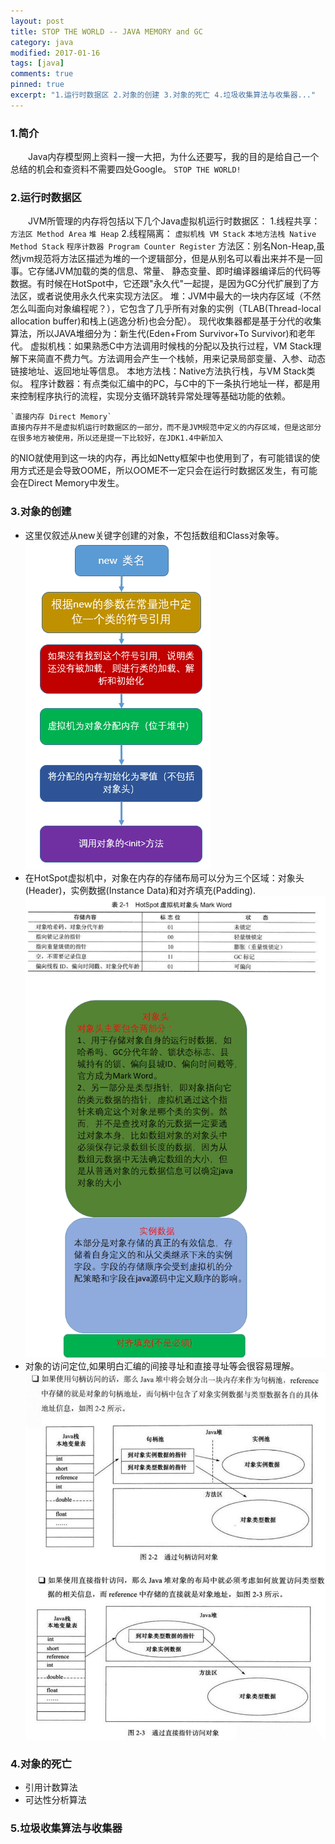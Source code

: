```yaml
---
layout: post
title: STOP THE WORLD -- JAVA MEMORY and GC
category: java
modified: 2017-01-16
tags: [java]
comments: true
pinned: true
excerpt: "1.运行时数据区 2.对象的创建 3.对象的死亡 4.垃圾收集算法与收集器..."
---
```

### 1.简介
　　Java内存模型网上资料一搜一大把，为什么还要写，我的目的是给自己一个总结的机会和查资料不需要四处Google。
   `STOP THE WORLD!`
　　
### 2.运行时数据区
　　JVM所管理的内存将包括以下几个Java虚拟机运行时数据区：
    1.线程共享：
    `方法区 Method Area`
    `堆 Heap`
    2.线程隔离：
    `虚拟机栈 VM Stack`
    `本地方法栈 Native Method Stack`
    `程序计数器 Program Counter Register`
    方法区：别名Non-Heap,虽然jvm规范将方法区描述为堆的一个逻辑部分，但是从别名可以看出来并不是一回事。它存储JVM加载的类的信息、常量、
静态变量、即时编译器编译后的代码等数据。有时候在HotSpot中，它还跟"永久代"一起提，是因为GC分代扩展到了方法区，或者说使用永久代来实现方法区。
    堆：JVM中最大的一块内存区域（不然怎么叫面向对象编程呢？），它包含了几乎所有对象的实例（TLAB(Thread-local allocation buffer)和栈上(逃逸分析)也会分配）。
现代收集器都是基于分代的收集算法，所以JAVA堆细分为：新生代(Eden+From Survivor+To Survivor)和老年代。
    虚拟机栈：如果熟悉C中方法调用时候栈的分配以及执行过程，VM Stack理解下来简直不费力气。方法调用会产生一个栈帧，用来记录局部变量、入参、动态
链接地址、返回地址等信息。
    本地方法栈：Native方法执行栈，与VM Stack类似。
    程序计数器：有点类似汇编中的PC，与C中的下一条执行地址一样，都是用来控制程序执行的流程，实现分支循环跳转异常处理等基础功能的依赖。
    
    `直接内存 Direct Memory`
    直接内存并不是虚拟机运行时数据区的一部分，而不是JVM规范中定义的内存区域，但是这部分在很多地方被使用，所以还是提一下比较好，在JDK1.4中新加入
的NIO就使用到这一块的内存，再比如Netty框架中也使用到了，有可能错误的使用方式还是会导致OOME，所以OOME不一定只会在运行时数据区发生，有可能会在Direct Memory中发生。    

### 3.对象的创建
   * 这里仅叙述从new关键字创建的对象，不包括数组和Class对象等。
　　![图片1](https://github.com/ch710798472/blog/raw/gh-pages/img/NewObject.png)
   * 在HotSpot虚拟机中，对象在内存的存储布局可以分为三个区域：对象头(Header)，实例数据(Instance Data)和对齐填充(Padding).
　　![图片2](https://github.com/ch710798472/blog/raw/gh-pages/img/ObjectHead.png)
   * 对象的访问定位,如果明白汇编的间接寻址和直接寻址等会很容易理解。
   ![图片3](https://github.com/ch710798472/blog/raw/gh-pages/img/ObjectRef.jpg)

### 4.对象的死亡
   * 引用计数算法
   * 可达性分析算法
### 5.垃圾收集算法与收集器
　　
